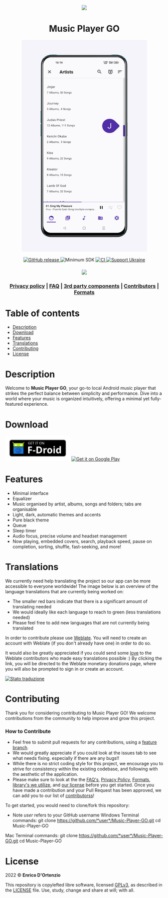 <p align="center">
<img width="128" src="https://github.com/enricocid/Music-Player-GO/blob/main/fastlane/metadata/android/en-US/images/icon.png">
</p>

<h1 align="center">Music Player GO</h1>

<p align="center">
<img width="400" src="art16.gif">
</p>

<p align="center">
  <!-- Latest Release -->
    <a href="https://github.com/enricocid/Music-Player-GO/releases">
      <img alt="GitHub release"
      src="https://img.shields.io/static/v1?label=Tag&message=v4.4.23&color=58F5D1">
    </a>
   <!-- Minimum SDK -->
    <img alt="Minimum SDK" src="https://img.shields.io/static/v1?label=API&message=21&color=32B5ED">
     <!-- Android CI integration -->
    <a href="https://github.com/enricocid/Music-Player-GO/actions">
    <img alt="CI" src="https://github.com/enricocid/Music-Player-GO/workflows/Android%20CI/badge.svg">
    </a>
    <!-- Support Ukraine -->
    <a href="https://war.ukraine.ua/support-ukraine/">
    <img alt="Support Ukraine" src="https://img.shields.io/static/v1?label=Support Ukraine&message=now!&color=005BBB">
    </a>
</p>

  <h3 align="center">
  <a href="https://hosted.weblate.org/engage/music-player-go/">
    <img src="https://hosted.weblate.org/widgets/music-player-go/-/287x66-white.png" />
  </a>
  </h3>

  <h3 align="center">
  <a href="PRIVACY_POLICY.md">Privacy policy</a> |
  <a href="FAQ.md">FAQ</a> |
  <a href="LIBS.md">3rd party components</a> |
  <a href="CONTRIBUTORS.md">Contributors</a> |
  <a href="FORMATS.md">Formats</a>
  </h3>

  </h3>


# Table of contents

- [Description](#description)
- [Download](#download)
- [Features](#features)
- [Translations](#translations)
- [Contributing](#contributing)
- [License](#license)


# Description

Welcome to **Music Player GO**, your go-to local Android music player that strikes the perfect balance between simplicity and performance. Dive into a world where your music is organized intuitively, offering a minimal yet fully-featured experience.


# Download

[<img src="https://raw.githubusercontent.com/enricocid/fdroid-custom-badges/main/badge_get-it-on.png"
    alt="Get it on F-Droid"
    height="80">](https://f-droid.org/packages/com.iven.musicplayergo/)
[<img src="https://play.google.com/intl/en_us/badges/static/images/badges/en_badge_web_generic.png"
    alt="Get it on Google Play"
    height="80">](https://play.google.com/store/apps/details?id=com.iven.musicplayergo)
  
# Features

- Minimal interface
- Equalizer
- Music organised by artist, albums, songs and folders; tabs are organisable
- Light, dark, automatic themes and accents
- Pure black theme
- Queue
- Sleep timer
- Audio focus, precise volume and headset management
- Now playing, embedded covers, search, playback speed, pause on completion, sorting, shuffle, fast-seeking, and more!
 

# Translations

We currently need help translating the project so our app can be more accessible to everyone worldwide!
The image below is an overview of the language translations that are currently being worked on:
- The smaller red bars indicate that there is a significant amount of translating needed
- We would ideally like each language to reach to green (less translations needed)
- Please feel free to add new languages that are not currently being translated

In order to contribute please use [Weblate](https://hosted.weblate.org/engage/music-player-go/). 
You will need to create an account with Weblate (if you don't already have one) in order to do so.

It would also be greatly appreciated if you could send some [love](https://weblate.org/donate/new/) to the Weblate contributors who made easy translations possible :)
By clicking the link, you will be directed to the Weblate monetary donations page, where you will also be prompted to sign in or create an account.

<a href="https://hosted.weblate.org/engage/music-player-go/">
<img src="https://hosted.weblate.org/widgets/music-player-go/-/horizontal-auto.svg" alt="Stato traduzione" />
</a>

# Contributing

Thank you for considering contributing to Music Player GO! We welcome contributions from the community to help improve and grow this project.

### How to Contribute

* Feel free to submit pull requests for any contributions, using a [feature branch](https://www.atlassian.com/git/tutorials/comparing-workflows/feature-branch-workflow).
* We would greatly appreciate if you could look at the issues tab to see what needs fixing. especially if there are any bugs!!
* While there is no strict coding style for this project, we encourage you to strive for consistency within the existing codebase, and following with the aesthetic of the application.
* Please make sure to look at the the [FAQ's](FAQ.md), [Privacy Policy](PRIVACY_POLICY.md), [Formats](FORMATS.md), [library's we utilize](LIBS.md), and [our license](LICENSE.md) before you get started. Once you have made a contribution and your Pull Request has been approved, we can add you to our list of [contributorss](CONTRIBUTORS.md)!

  
To get started, you would need to clone/fork this repository:
- Note *user* refers to your GitHub username
Windows Terminal commands:
git clone https://github.com/*user*/Music-Player-GO.git
cd Music-Player-GO

Mac Terminal commands:
git clone https://github.com/*user*/Music-Player-GO.git
cd Music-Player-GO

# License


2022 &copy; **Enrico D'Ortenzio**

This repository is copylefted libre software, licensed [GPLv3](https://www.gnu.org/licenses/#GPL), as described in the [LICENSE](LICENSE.md) file.
Use, study, change and share at will; with all.
